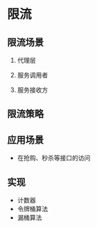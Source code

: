 # 限流

## 限流场景
1. 代理层


2. 服务调用者


3. 服务接收方


## 限流策略


## 应用场景
- 在抢购、秒杀等接口的访问

## 实现
- 计数器
- 令牌桶算法
- 漏桶算法